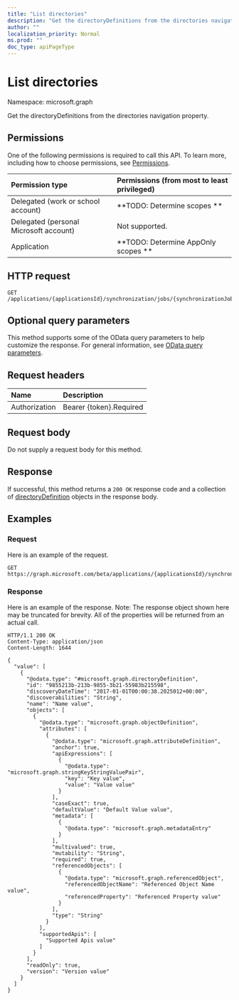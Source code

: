 ```yaml
---
title: "List directories"
description: "Get the directoryDefinitions from the directories navigation property."
author: ""
localization_priority: Normal
ms.prod: ""
doc_type: apiPageType
---
```


# List directories

Namespace: microsoft.graph

Get the directoryDefinitions from the directories navigation property.

## Permissions
One of the following permissions is required to call this API. To learn more, including how to choose permissions, see [Permissions](/concepts/permissions-reference.md).

|Permission type|Permissions (from most to least privileged)|
|:---|:---|
|Delegated (work or school account)|**TODO: Determine scopes **|
|Delegated (personal Microsoft account)|Not supported.|
|Application|**TODO: Determine AppOnly scopes **|

## HTTP request
<!-- {
  "blockType": "ignored"
}
-->
``` http
GET /applications/{applicationsId}/synchronization/jobs/{synchronizationJobId}/schema/directories
```

## Optional query parameters
This method supports some of the OData query parameters to help customize the response. For general information, see [OData query parameters](/graph/query-parameters).

## Request headers
|Name|Description|
|:---|:---|
|Authorization|Bearer {token}.Required|

## Request body
Do not supply a request body for this method.

## Response
If successful, this method returns a `200 OK` response code and a collection of [directoryDefinition](../resources/directorydefinition.md) objects in the response body.

## Examples

### Request
Here is an example of the request.
<!-- {
  "blockType": "request",
  "name": "get_directorydefinition"
}
-->
``` http
GET https://graph.microsoft.com/beta/applications/{applicationsId}/synchronization/jobs/{synchronizationJobId}/schema/directories
```

### Response
Here is an example of the response. Note: The response object shown here may be truncated for brevity. All of the properties will be returned from an actual call.
<!-- {
  "blockType": "response",
  "truncated": true,
  "@odata.type": "collection(microsoft.graph.directorydefinition)"
}
-->
``` http
HTTP/1.1 200 OK
Content-Type: application/json
Content-Length: 1644

{
  "value": [
    {
      "@odata.type": "#microsoft.graph.directoryDefinition",
      "id": "9855213b-213b-9855-3b21-55983b215598",
      "discoveryDateTime": "2017-01-01T00:00:38.2025012+00:00",
      "discoverabilities": "String",
      "name": "Name value",
      "objects": [
        {
          "@odata.type": "microsoft.graph.objectDefinition",
          "attributes": [
            {
              "@odata.type": "microsoft.graph.attributeDefinition",
              "anchor": true,
              "apiExpressions": [
                {
                  "@odata.type": "microsoft.graph.stringKeyStringValuePair",
                  "key": "Key value",
                  "value": "Value value"
                }
              ],
              "caseExact": true,
              "defaultValue": "Default Value value",
              "metadata": [
                {
                  "@odata.type": "microsoft.graph.metadataEntry"
                }
              ],
              "multivalued": true,
              "mutability": "String",
              "required": true,
              "referencedObjects": [
                {
                  "@odata.type": "microsoft.graph.referencedObject",
                  "referencedObjectName": "Referenced Object Name value",
                  "referencedProperty": "Referenced Property value"
                }
              ],
              "type": "String"
            }
          ],
          "supportedApis": [
            "Supported Apis value"
          ]
        }
      ],
      "readOnly": true,
      "version": "Version value"
    }
  ]
}
```

